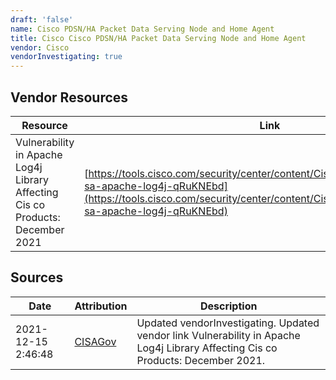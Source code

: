 ```yaml
---
draft: 'false'
name: Cisco PDSN/HA Packet Data Serving Node and Home Agent
title: Cisco Cisco PDSN/HA Packet Data Serving Node and Home Agent
vendor: Cisco
vendorInvestigating: true
---
```


## Vendor Resources
| Resource | Link |
| --- | --- |
| Vulnerability in Apache Log4j Library Affecting Cis co Products: December 2021 | [https://tools.cisco.com/security/center/content/CiscoSecurityAdvisory/cisco-sa-apache-log4j-qRuKNEbd](https://tools.cisco.com/security/center/content/CiscoSecurityAdvisory/cisco-sa-apache-log4j-qRuKNEbd) |



## Sources
| Date | Attribution | Description |
| --- | --- | --- |
| 2021-12-15 2:46:48 | [CISAGov](https://raw.githubusercontent.com/cisagov/log4j-affected-db/develop/README.md) | Updated vendorInvestigating. Updated vendor link Vulnerability in Apache Log4j Library Affecting Cis co Products: December 2021.  |
